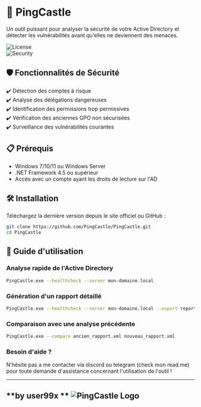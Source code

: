 # 🏰 PingCastle  
Un outil puissant pour analyser la sécurité de votre Active Directory et détecter les vulnérabilités avant qu'elles ne deviennent des menaces.  

![License](https://img.shields.io/badge/license-MIT-blue.svg)  
![Security](https://img.shields.io/badge/security-high-red.svg)  

## 🛡️ Fonctionnalités de Sécurité  
✔️ Détection des comptes à risque  
✔️ Analyse des délégations dangereuses  
✔️ Identification des permissions trop permissives  
✔️ Vérification des anciennes GPO non sécurisées  
✔️ Surveillance des vulnérabilités courantes  

## 📋 Prérequis  
- Windows 7/10/11 ou Windows Server  
- .NET Framework 4.5 ou supérieur  
- Accès avec un compte ayant les droits de lecture sur l'AD  

## 🛠️ Installation  
Téléchargez la dernière version depuis le site officiel ou GitHub :  
```sh
git clone https://github.com/PingCastle/PingCastle.git  
cd PingCastle  
```

## 📖 Guide d'utilisation  

###  Analyse rapide de l'Active Directory  
```sh
PingCastle.exe --healthcheck --server mon-domaine.local
```

###  Génération d'un rapport détaillé  
```sh
PingCastle.exe --healthcheck --server mon-domaine.local --export report.html
```

###  Comparaison avec une analyse précédente  
```sh
PingCastle.exe --compare ancien_rapport.xml nouveau_rapport.xml
```
### Besoin d'aide ?

N'hésite pas a me contacter via discord ou telegram (check mon read.me) pour toute demande d'assistance concernant l'utilisation de l'outil !

---

**by user99x
**
![PingCastle Logo](https://your-image-url.com/image.png)
---
